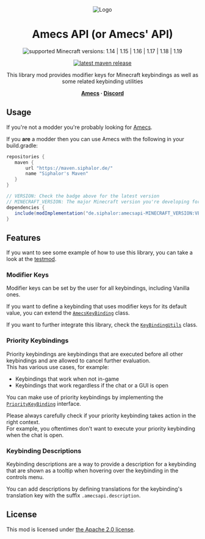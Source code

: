 <div align="center">
<img alt="Logo" src="src/main/resources/assets/amecsapi/icon.png" />

# Amecs API (or Amecs' API)

![supported Minecraft versions: 1.14 | 1.15 | 1.16 | 1.17 | 1.18 | 1.19](https://img.shields.io/badge/support%20for%20MC-1.14%20%7C%201.15%20%7C%201.16%20%7C%201.17%20%7C%201.18%20%7C%201.19-%2356AD56?style=for-the-badge)

[![latest maven release](https://img.shields.io/maven-metadata/v?color=0f9fbc&metadataUrl=https%3A%2F%2Fmaven.siphalor.de%2Fde%2Fsiphalor%2Famecsapi-1.15%2Fmaven-metadata.xml&style=flat-square)](https://maven.siphalor.de/de/siphalor/amecsapi-1.15/)

This library mod provides modifier keys for Minecraft keybindings as well as some related keybinding utilities

**&nbsp;
[Amecs](https://github.com/Siphalor/amecs) ·
[Discord](https://discord.gg/6gaXmbj)
&nbsp;**

</div>

## Usage
 If you're not a modder you're probably looking for [Amecs](https://github.com/Siphalor/amecs).
 
 If you **are** a modder then you can use Amecs with the following in your build.gradle:
 
 ```groovy
repositories {
    maven {
        url "https://maven.siphalor.de/"
        name "Siphalor's Maven"
    }
}

// VERSION: Check the badge above for the latest version
// MINECRAFT_VERSION: The major Minecraft version you're developing for (e.g. 1.15 for 1.15.2)
dependencies {
    include(modImplementation("de.siphalor:amecsapi-MINECRAFT_VERSION:VERSION"))
}
```

## Features

If you want to see some example of how to use this library, you can take a look at the [testmod](./src/testmod/java/de/siphalor/amecs/testmod).

### Modifier Keys

Modifier keys can be set by the user for all keybindings, including Vanilla ones.

If you want to define a keybinding that uses modifier keys for its default value, you can extend the [`AmecsKeyBinding`](./src/main/java/de/siphalor/amecs/api/AmecsKeyBinding.java) class.

If you want to further integrate this library, check the [`KeyBindingUtils`](./src/main/java/de/siphalor/amecs/api/KeyBindingUtils.java) class.

### Priority Keybindings

Priority keybindings are keybindings that are executed before all other keybindings and are allowed to cancel further evaluation.  
This has various use cases, for example:

- Keybindings that work when not in-game
- Keybindings that work regardless if the chat or a GUI is open

You can make use of priority keybindings by implementing the [`PriorityKeyBinding`](src/main/java/de/siphalor/amecs/api/PriorityKeyBinding.java) interface.

Please always carefully check if your priority keybinding takes action in the right context.  
For example, you oftentimes don't want to execute your priority keybinding when the chat is open.

### Keybinding Descriptions

Keybinding descriptions are a way to provide a description for a keybinding that are shown as a tooltip when hovering over the keybinding in the controls menu.

You can add descriptions by defining translations for the keybinding's translation key with the suffix `.amecsapi.description`.

## License

This mod is licensed under [the Apache 2.0 license](./LICENSE).
